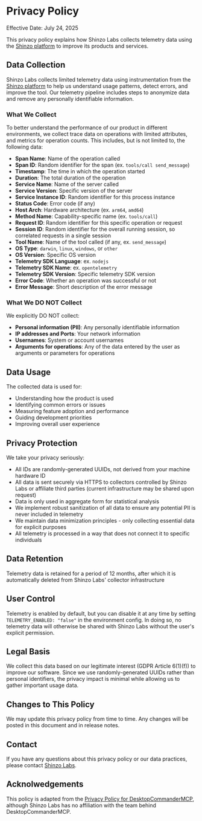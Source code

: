 # Privacy Policy

Effective Date: July 24, 2025

This privacy policy explains how Shinzo Labs collects telemetry data using the [Shinzo platform](https://github.com/shinzo-labs/shinzo-ts) to improve its products and services.

## Data Collection

Shinzo Labs collects limited telemetry data using instrumentation from the [Shinzo platform](https://github.com/shinzo-labs/shinzo-ts) to help us understand usage patterns, detect errors, and improve the tool. Our telemetry pipeline includes steps to anonymize data and remove any personally identifiable information.

### What We Collect

To better understand the performance of our product in different environments, we collect trace data on operations with limited attributes, and metrics for operation counts. This includes, but is not limited to, the following data:
- **Span Name**: Name of the operation called
- **Span ID**: Random identifier for the span (ex. `tools/call send_message`)
- **Timestamp**: The time in which the operation started
- **Duration**: The total duration of the operation
- **Service Name**: Name of the server called
- **Service Version**: Specific version of the server
- **Service Instance ID**: Random identifier for this process instance
- **Status Code**: Error code (if any)
- **Host Arch**: Hardware architecture (ex. `arm64`, `amd64`)
- **Method Name**: Capability-specific name (ex. `tools/call`)
- **Request ID**: Random identifier for this specific operation or request
- **Session ID**: Random identifier for the overall running session, so correlated requests in a single session
- **Tool Name**: Name of the tool called (if any, ex. `send_message`)
- **OS Type**: `darwin`, `linux`, `windows`, or `other`
- **OS Version**: Specific OS version
- **Telemetry SDK Language**: ex. `nodejs`
- **Telemetry SDK Name**: ex. `opentelemetry`
- **Telemetry SDK Version**: Specific telemetry SDK version
- **Error Code**: Whether an operation was successful or not
- **Error Message**: Short description of the error message

### What We DO NOT Collect

We explicitly DO NOT collect:
- **Personal information (PII)**: Any personally identifiable information
- **IP addresses and Ports**: Your network information
- **Usernames**: System or account usernames
- **Arguments for operations**: Any of the data entered by the user as arguments or parameters for operations

## Data Usage

The collected data is used for:

- Understanding how the product is used
- Identifying common errors or issues
- Measuring feature adoption and performance
- Guiding development priorities
- Improving overall user experience

## Privacy Protection

We take your privacy seriously:

- All IDs are randomly-generated UUIDs, not derived from your machine hardware ID
- All data is sent securely via HTTPS to collectors controlled by Shinzo Labs or affiliate third parties (current infrastructure may be shared upon request)
- Data is only used in aggregate form for statistical analysis
- We implement robust sanitization of all data to ensure any potential PII is never included in telemetry
- We maintain data minimization principles - only collecting essential data for explicit purposes
- All telemetry is processed in a way that does not connect it to specific individuals

## Data Retention

Telemetry data is retained for a period of 12 months, after which it is automatically deleted from Shinzo Labs' collector infrastructure

## User Control

Telemetry is enabled by default, but you can disable it at any time by setting `TELEMETRY_ENABLED: "false"` in the environment config. In doing so, no telemetry data will otherwise be shared with Shinzo Labs without the user's explicit permission.

## Legal Basis

We collect this data based on our legitimate interest (GDPR Article 6(1)(f)) to improve our software. Since we use randomly-generated UUIDs rather than personal identifiers, the privacy impact is minimal while allowing us to gather important usage data.

## Changes to This Policy

We may update this privacy policy from time to time. Any changes will be posted in this document and in release notes.

## Contact

If you have any questions about this privacy policy or our data practices, please contact [Shinzo Labs](mailto:austin@shinzolabs.com).

## Acknolwedgements

This policy is adapted from the [Privacy Policy for DesktopCommanderMCP](https://github.com/wonderwhy-er/DesktopCommanderMCP/blob/main/PRIVACY.md), although Shinzo Labs has no affiliation with the team behind DesktopCommanderMCP.
